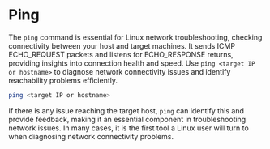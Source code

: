 # Ping

The `ping` command is essential for Linux network troubleshooting, checking connectivity between your host and target machines. It sends ICMP ECHO_REQUEST packets and listens for ECHO_RESPONSE returns, providing insights into connection health and speed. Use `ping <target IP or hostname>` to diagnose network connectivity issues and identify reachability problems efficiently.

```bash
ping <target IP or hostname>
```
If there is any issue reaching the target host, `ping` can identify this and provide feedback, making it an essential component in troubleshooting network issues. In many cases, it is the first tool a Linux user will turn to when diagnosing network connectivity problems.